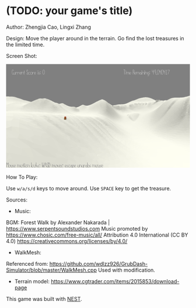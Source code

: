 # (TODO: your game's title)

Author: Zhengjia Cao, Lingxi Zhang

Design: Move the player around in the terrain. Go find the lost treasures in the limited time.

Screen Shot:

![Screen Shot](screenshot.png)

How To Play:

Use `w/a/s/d` keys to move around. Use `SPACE` key to get the treasure.

Sources:
- Music:

BGM:
Forest Walk by Alexander Nakarada | https://www.serpentsoundstudios.com
Music promoted by https://www.chosic.com/free-music/all/
Attribution 4.0 International (CC BY 4.0)
https://creativecommons.org/licenses/by/4.0/

- WalkMesh: 

Referenced from: https://github.com/wdlzz926/GrubDash-Simulator/blob/master/WalkMesh.cpp
Used with modification.

- Terrain model: 
https://www.cgtrader.com/items/2015853/download-page

This game was built with [NEST](NEST.md).

